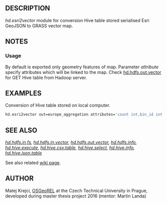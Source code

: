 ## DESCRIPTION

*hd.esri2vector* module for conversion Hive table stored serialised Esri
GeoJSON to GRASS vector map.

## NOTES

### Usage

By default is exported only geometry features of map. Parameter
*attribute* specify attributes which will be linked to the map. Check
[hd.hdfs.out.vector](hd.hdfs.out.vector.md) for GET Hive table from
Hadoop server.

## EXAMPLES

Conversion of Hive table stored on local computer.

```sh
hd.esri2vector out=europe_aggregation attributes='count int,bin_id int' path=/path/to/hive/table
```

## SEE ALSO

*[hd.hdfs.in.fs](hd.hdfs.in.fs.md),
[hd.hdfs.in.vector](hd.hdfs.in.vector.md),
[hd.hdfs.out.vector](hd.hdfs.out.vector.md),
[hd.hdfs.info](hd.hdfs.info.md), [hd.hive.execute](hd.hive.execute.md),
[hd.hive.csv.table](hd.hive.csv.table.md),
[hd.hive.select](hd.hive.select.md), [hd.hive.info](hd.hive.info.md),
[hd.hive.json.table](hd.hive.json.table.md)*

See also related [wiki page](https://grasswiki.osgeo.org/wiki/).

## AUTHOR

Matej Krejci, [OSGeoREL](https://geo.fsv.cvut.cz/gwiki/osgeorel) at the
Czech Technical University in Prague, developed during master thesis
project 2016 (mentor: Martin Landa)
